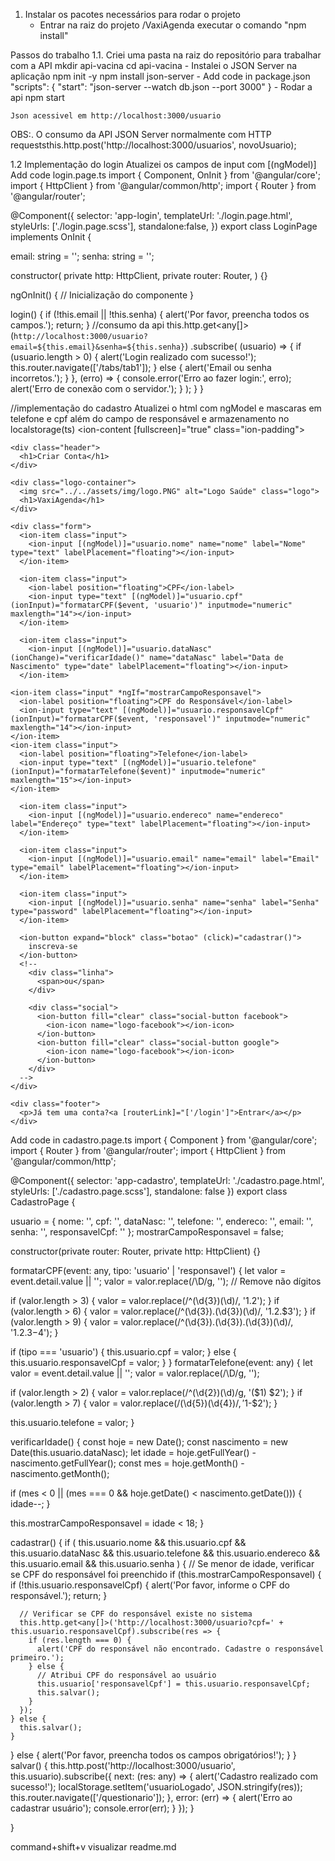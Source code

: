 1. Instalar os pacotes necessários para rodar o projeto
    - Entrar na raiz do projeto /VaxiAgenda executar o comando "npm install"

Passos do trabalho
1.1. Criei uma pasta na raiz do repositório para trabalhar com a API 
    mkdir api-vacina
    cd api-vacina
    - Instalei o JSON Server na aplicação
        npm init -y
        npm install json-server
    - Add code in package.json
        "scripts": {
            "start": "json-server --watch db.json --port 3000"
        }
    - Rodar a api
        npm start

    Json acessivel em http://localhost:3000/usuario

OBS:. O consumo da API JSON Server normalmente com HTTP 
        requeststhis.http.post('http://localhost:3000/usuarios', novoUsuario);


1.2 Implementação do login
Atualizei os campos de input com [(ngModel)]
Add code login.page.ts
import { Component, OnInit } from '@angular/core';
import { HttpClient } from '@angular/common/http';
import { Router } from '@angular/router';


@Component({
  selector: 'app-login',
  templateUrl: './login.page.html',
  styleUrls: ['./login.page.scss'],
  standalone:false,
})
export class LoginPage implements OnInit {

  email: string = '';
  senha: string = '';

constructor(
  private http: HttpClient,
  private router: Router,
) {}


  ngOnInit() {
    // Inicialização do componente
  }

  login() {
  if (!this.email || !this.senha) {
    alert('Por favor, preencha todos os campos.');
    return;
  }
//consumo da api
  this.http.get<any[]>(`http://localhost:3000/usuario?email=${this.email}&senha=${this.senha}`)
    .subscribe(
      (usuario) => {
        if (usuario.length > 0) {
          alert('Login realizado com sucesso!');
          this.router.navigate(['/tabs/tab1']);
        } else {
          alert('Email ou senha incorretos.');
        }
      },
      (erro) => {
        console.error('Erro ao fazer login:', erro);
        alert('Erro de conexão com o servidor.');
      }
    );
}
}

//implementação do cadastro
Atualizei o html com ngModel e mascaras em telefone e cpf além do campo de responsável e armazenamento no localstorage(ts)
<ion-content [fullscreen]="true" class="ion-padding">
  <div class="criarconta">

    <div class="header">
      <h1>Criar Conta</h1>
    </div>

    <div class="logo-container">
      <img src="../../assets/img/logo.PNG" alt="Logo Saúde" class="logo">
      <h1>VaxiAgenda</h1>
    </div>

    <div class="form">
      <ion-item class="input">
        <ion-input [(ngModel)]="usuario.nome" name="nome" label="Nome" type="text" labelPlacement="floating"></ion-input>
      </ion-item>

      <ion-item class="input">
        <ion-label position="floating">CPF</ion-label>
        <ion-input type="text" [(ngModel)]="usuario.cpf" (ionInput)="formatarCPF($event, 'usuario')" inputmode="numeric" maxlength="14"></ion-input>
      </ion-item>

      <ion-item class="input">
        <ion-input [(ngModel)]="usuario.dataNasc" (ionChange)="verificarIdade()" name="dataNasc" label="Data de Nascimento" type="date" labelPlacement="floating"></ion-input>
      </ion-item>
          
    <ion-item class="input" *ngIf="mostrarCampoResponsavel">
      <ion-label position="floating">CPF do Responsável</ion-label>
      <ion-input type="text" [(ngModel)]="usuario.responsavelCpf" (ionInput)="formatarCPF($event, 'responsavel')" inputmode="numeric" maxlength="14"></ion-input>
    </ion-item>
    <ion-item class="input">
      <ion-label position="floating">Telefone</ion-label>
      <ion-input type="text" [(ngModel)]="usuario.telefone" (ionInput)="formatarTelefone($event)" inputmode="numeric" maxlength="15"></ion-input>
    </ion-item>

      <ion-item class="input">
        <ion-input [(ngModel)]="usuario.endereco" name="endereco" label="Endereço" type="text" labelPlacement="floating"></ion-input>
      </ion-item>

      <ion-item class="input">
        <ion-input [(ngModel)]="usuario.email" name="email" label="Email" type="email" labelPlacement="floating"></ion-input>
      </ion-item>

      <ion-item class="input">
        <ion-input [(ngModel)]="usuario.senha" name="senha" label="Senha" type="password" labelPlacement="floating"></ion-input>
      </ion-item>

      <ion-button expand="block" class="botao" (click)="cadastrar()">
        inscreva-se
      </ion-button>
      <!-- 
        <div class="linha">
          <span>ou</span>
        </div>

        <div class="social">
          <ion-button fill="clear" class="social-button facebook">
            <ion-icon name="logo-facebook"></ion-icon>
          </ion-button>
          <ion-button fill="clear" class="social-button google">
            <ion-icon name="logo-facebook"></ion-icon>
          </ion-button>
        </div>
      -->
    </div> 

    <div class="footer">
      <p>Já tem uma conta?<a [routerLink]="['/login']">Entrar</a></p>
    </div>
  </div>
</ion-content>

Add code in cadastro.page.ts
import { Component } from '@angular/core';
import { Router } from '@angular/router';
import { HttpClient } from '@angular/common/http';

@Component({
  selector: 'app-cadastro',
  templateUrl: './cadastro.page.html',
  styleUrls: ['./cadastro.page.scss'],
  standalone: false
})
export class CadastroPage {

  usuario = {
    nome: '',
    cpf: '',
    dataNasc: '',
    telefone: '',
    endereco: '',
    email: '',
    senha: '',
    responsavelCpf: ''
  };
  mostrarCampoResponsavel = false;


  constructor(private router: Router, private http: HttpClient) {}

formatarCPF(event: any, tipo: 'usuario' | 'responsavel') {
  let valor = event.detail.value || '';
  valor = valor.replace(/\D/g, ''); // Remove não dígitos

  if (valor.length > 3) {
    valor = valor.replace(/^(\d{3})(\d)/, '$1.$2');
  }
  if (valor.length > 6) {
    valor = valor.replace(/^(\d{3})\.(\d{3})(\d)/, '$1.$2.$3');
  }
  if (valor.length > 9) {
    valor = valor.replace(/^(\d{3})\.(\d{3})\.(\d{3})(\d)/, '$1.$2.$3-$4');
  }

  if (tipo === 'usuario') {
    this.usuario.cpf = valor;
  } else {
    this.usuario.responsavelCpf = valor;
  }
}
formatarTelefone(event: any) {
  let valor = event.detail.value || '';
  valor = valor.replace(/\D/g, '');

  if (valor.length > 2) {
    valor = valor.replace(/^(\d{2})(\d)/g, '($1) $2');
  }
  if (valor.length > 7) {
    valor = valor.replace(/(\d{5})(\d{4})$/, '$1-$2');
  }

  this.usuario.telefone = valor;
}

  verificarIdade() {
  const hoje = new Date();
  const nascimento = new Date(this.usuario.dataNasc);
  let idade = hoje.getFullYear() - nascimento.getFullYear();
  const mes = hoje.getMonth() - nascimento.getMonth();

  if (mes < 0 || (mes === 0 && hoje.getDate() < nascimento.getDate())) {
      idade--;
  }

  this.mostrarCampoResponsavel = idade < 18;
}

cadastrar() {
  if (
    this.usuario.nome && this.usuario.cpf &&
    this.usuario.dataNasc && this.usuario.telefone &&
    this.usuario.endereco && this.usuario.email &&
    this.usuario.senha
  ) {
    // Se menor de idade, verificar se CPF do responsável foi preenchido
    if (this.mostrarCampoResponsavel) {
      if (!this.usuario.responsavelCpf) {
        alert('Por favor, informe o CPF do responsável.');
        return;
      }

      // Verificar se CPF do responsável existe no sistema
      this.http.get<any[]>('http://localhost:3000/usuario?cpf=' + this.usuario.responsavelCpf).subscribe(res => {
        if (res.length === 0) {
          alert('CPF do responsável não encontrado. Cadastre o responsável primeiro.');
        } else {
          // Atribui CPF do responsável ao usuário
          this.usuario['responsavelCpf'] = this.usuario.responsavelCpf;
          this.salvar();
        }
      });
    } else {
      this.salvar();
    }
  } else {
    alert('Por favor, preencha todos os campos obrigatórios!');
  }
}
salvar() {
  this.http.post('http://localhost:3000/usuario', this.usuario).subscribe({
    next: (res: any) => {
      alert('Cadastro realizado com sucesso!');
      localStorage.setItem('usuarioLogado', JSON.stringify(res));
      this.router.navigate(['/questionario']);
    },
    error: (err) => {
      alert('Erro ao cadastrar usuário');
      console.error(err);
    }
  });
}

}








command+shift+v visualizar readme.md
